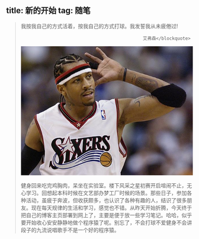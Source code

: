 title: 新的开始
tag: 随笔
---
 <!-- HTML -->
<blockquote class="blockquote-center">我按我自己的方式活着，按我自己的方式打球。我发誓我从未疲倦过!
 
                                                  艾弗森</blockquote>

<img src="/uploads/ai1.jpg" />

<!-- Built-in tag (Require NexT 0.4.5 or above) -->



健身回来吃完鸡胸肉，呆坐在实验室。楼下风采之星初赛开启喧闹不止，无心学习。回想起本科时候在文艺部办梦工厂时候的场景。那些日子，参加各种活动，虽疲于奔波，但收获颇多，也认识了各种有趣的人，结识了很多朋友。现在每天规律的生活和学习，感觉也不错。从昨天开始折腾，今天终于把自己的博客主页部署到网上了，主要是便于放一些学习笔记。哈哈，似乎要开始收心安安静静地做个程序猿了呢。别忘了，不会打球不爱健身不会讲段子的九流说唱歌手不是一个好的程序猿。
